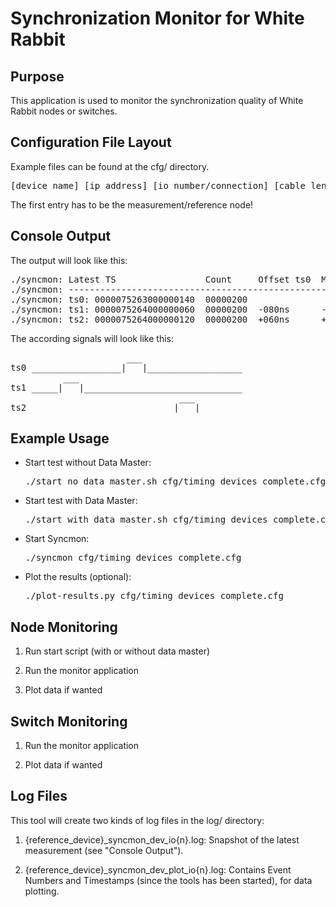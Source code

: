 Synchronization Monitor for White Rabbit
========================================

Purpose
-------

This application is used to monitor the synchronization quality of White Rabbit nodes or switches.

Configuration File Layout
-------------------------

Example files can be found at the cfg/ directory.

<pre>[device name] [ip address] [io number/connection] [cable length in meters]</pre>

The first entry has to be the measurement/reference node!

Console Output
--------------

The output will look like this:

<pre>
./syncmon: Latest TS                 Count     Offset ts0  MaxFuture  MinFuture  MaxPast  MinPast  Average
./syncmon: ----------------------------------------------------------------------------------------------------
./syncmon: ts0: 0000075263000000140  00000200
./syncmon: ts1: 0000075264000000060  00000200  -080ns      -080ns     -079ns     +000ns   +000ns   -79.889999ns
./syncmon: ts2: 0000075264000000120  00000200  +060ns      +000ns     +000ns     +060ns   +059ns   +59.775333ns
</pre>

The according signals will look like this:

<pre>
                      ___                   
ts0 _________________|   |__________________
          ___                               
ts1 _____|   |______________________________
                                ___         
ts2 ___________________________|   |________
</pre>

Example Usage
-------------

* Start test without Data Master:
  <pre>./start_no_data_master.sh cfg/timing_devices_complete.cfg</pre>

* Start test with Data Master:
  <pre>./start_with_data_master.sh cfg/timing_devices_complete.cfg</pre>

* Start Syncmon:
  <pre>./syncmon cfg/timing_devices_complete.cfg</pre>

* Plot the results (optional): 
  <pre>./plot-results.py cfg/timing_devices_complete.cfg</pre>

Node Monitoring
---------------

1. Run start script (with or without data master)

2. Run the monitor application

3. Plot data if wanted

Switch Monitoring
-----------------

1. Run the monitor application

2. Plot data if wanted

Log Files
---------

This tool will create two kinds of log files in the log/ directory:

1. {reference_device}_syncmon_dev_io{n}.log: Snapshot of the latest measurement (see "Console Output").

2. {reference_device}_syncmon_dev_plot_io{n}.log: Contains Event Numbers and Timestamps (since the tools has been started), for data plotting.
